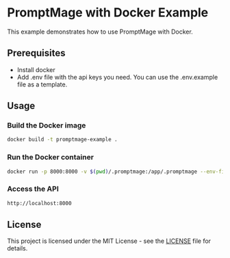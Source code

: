 # PromptMage with Docker Example

This example demonstrates how to use PromptMage with Docker.

## Prerequisites

- Install docker
- Add .env file with the api keys you need. You can use the .env.example file as a template.

## Usage

### Build the Docker image

```bash
docker build -t promptmage-example .
```

### Run the Docker container

```bash
docker run -p 8000:8000 -v $(pwd)/.promptmage:/app/.promptmage --env-file ./.env promptmage-example
```

### Access the API

```bash
http://localhost:8000
```

## License

This project is licensed under the MIT License - see the [LICENSE](LICENSE) file for details.

